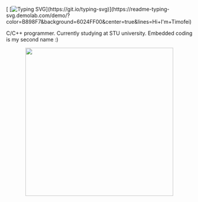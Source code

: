 [
[![Typing SVG](https://readme-typing-svg.demolab.com/?lines=Hi+I'm+Timofei;)](https://git.io/typing-svg)](https://readme-typing-svg.demolab.com/demo/?color=B898F7&background=6024FF00&center=true&lines=Hi+I'm+Timofei)

C/C++ programmer. Currently studying at STU university. Embedded coding is my second name :)

<p align="center">
  <img src="https://github-readme-stats.vercel.app/api?username=kuzlik340&show_icons=true&theme=bear" width="400">
</p>
